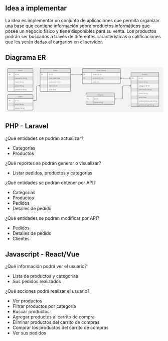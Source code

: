 ## Idea a implementar

La idea es implementar un conjunto de aplicaciones que permita organizar una base que contiene información sobre productos informáticos que posee un negocio físico y tiene disponibles para su venta. Los productos podrán ser buscados a través de diferentes características o calificaciones que les serán dadas al cargarlos en el servidor.

## Diagrama ER

![ER diagram](https://github.com/iaw-2023/Marten-Gandolfo-laravel/blob/entrega1/doc/ER%20Diagram.jpg?raw=true)

## PHP - Laravel

¿Qué entidades se podrán actualizar?
- Categorías
- Productos

¿Qué reportes se podrán generar o visualizar?
- Listar pedidos, productos y categorías

¿Qué entidades se podrán obtener por API?
- Categorías
- Productos
- Pedidos
- Detalles de pedido

¿Qué entidades se podrán modificar por API?
- Pedidos
- Detalles de pedido
- Clientes

## Javascript - React/Vue

¿Qué información podrá ver el usuario?
- Lista de productos y categorías
- Sus pedidos realizados

¿Qué acciones podrá realizar el usuario?
- Ver productos
- Filtrar productos por categoría
- Buscar productos
- Agregar productos al carrito de compra
- Eliminar productos del carrito de compras
- Comprar los productos del carrito de compras
- Ver sus pedidos
